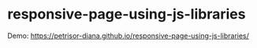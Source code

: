 # responsive-page-using-js-libraries


Demo: https://petrisor-diana.github.io/responsive-page-using-js-libraries/
